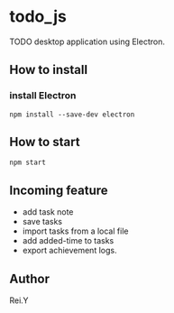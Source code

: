# todo_js
TODO desktop application using Electron.

## How to install
### install Electron
```npm install --save-dev electron```

## How to start
```npm start```

## Incoming feature
 - add task note
 - save tasks
 - import tasks from a local file
 - add added-time to tasks
 - export achievement logs.

## Author
Rei.Y